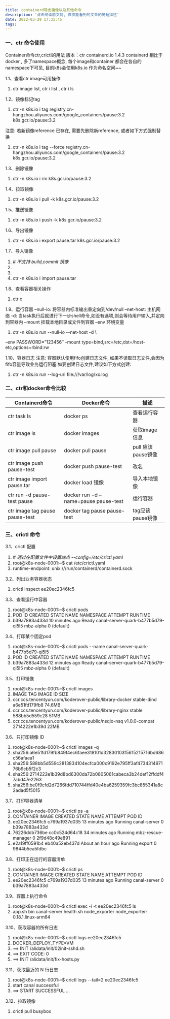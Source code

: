 ```yaml
---
title: containerd导出镜像以及其他命令
description: '点击阅读前文前, 首页能看到的文章的简短描述'
date: 2022-03-29 17:31:45
tags: 
---
```


### 一、ctr 命令使用

Container命令ctr,crictl的用法
版本：ctr containerd.io 1.4.3
containerd 相比于docker , 多了namespace概念, 每个image和container 都会在各自的namespace下可见, 目前k8s会使用k8s.io 作为命名空间~~

1.1、查看ctr image可用操作

1. ctr image list, ctr i list , ctr i ls

1.2、镜像标记tag

1. ctr -n k8s.io i tag registry.cn-hangzhou.aliyuncs.com/google_containers/pause:3.2 k8s.gcr.io/pause:3.2

注意: 若新镜像reference 已存在, 需要先删除新reference, 或者如下方式强制替换

1. ctr -n k8s.io i tag --force registry.cn-hangzhou.aliyuncs.com/google_containers/pause:3.2 k8s.gcr.io/pause:3.2

1.3、删除镜像

1. ctr -n k8s.io i rm k8s.gcr.io/pause:3.2

1.4、拉取镜像

1. ctr -n k8s.io i pull -k k8s.gcr.io/pause:3.2

1.5、推送镜像

1. ctr -n k8s.io i push -k k8s.gcr.io/pause:3.2

1.6、导出镜像

1. ctr -n k8s.io i export pause.tar k8s.gcr.io/pause:3.2

1.7、导入镜像

1. *# 不支持 build,commit 镜像*
2. 
3. 
4. ctr -n k8s.io i import pause.tar

1.8、查看容器相关操作

1. ctr c

1.9、运行容器
–null-io: 将容器内标准输出重定向到/dev/null
–net-host: 主机网络
-d: 当task执行后就进行下一步shell命令,如没有选项,则会等待用户输入,并定向到容器内
–mount 挂载本地目录或文件到容器
–env 环境变量

1. ctr -n k8s.io run --null-io --net-host -d \

–env PASSWORD=”123456″
–mount type=bind,src=/etc,dst=/host-etc,options=rbind:rw

1.10、容器日志
注意: 容器默认使用fifo创建日志文件, 如果不读取日志文件,会因为fifo容量导致业务运行阻塞
如要创建日志文件,建议如下方式创建:

1. ctr -n k8s.io run --log-uri file:///var/log/xx.log

### 二、ctr和docker命令比较

| Containerd命令                 | Docker命令                           | 描述               |
| ------------------------------ | ------------------------------------ | ------------------ |
| ctr task ls                    | docker ps                            | 查看运行容器       |
| ctr image ls                   | docker images                        | 获取image信息      |
| ctr image pull pause           | docker pull pause                    | pull 应该pause镜像 |
| ctr image push pause-test      | docker push pause-test               | 改名               |
| ctr image import pause.tar     | docker load 镜像                     | 导入本地镜像       |
| ctr run -d pause-test pause    | docker run -d –name=pause pause-test | 运行容器           |
| ctr image tag pause pause-test | docker tag pause pause-test          | tag应该pause镜像   |

### 三、crictl 命令

3.1、crictl 配置

1. *# 通过在配置文件中设置端点 --config=/etc/crictl.yaml*
2. root@k8s-node-0001:~$ cat /etc/crictl.yaml
3. runtime-endpoint: unix:///run/containerd/containerd.sock

3.2、列出业务容器状态

1. crictl inspect ee20ec2346fc5

3.3、查看运行中容器

1. root@k8s-node-0001:~$ crictl pods
2. POD ID              CREATED             STATE               NAME                                                     NAMESPACE           ATTEMPT             RUNTIME
3. b39a7883a433d       10 minutes ago      Ready               canal-server-quark-b477b5d79-ql5l5                       mbz-alpha           0                   (default)

3.4、打印某个固定pod

1. root@k8s-node-0001:~$ crictl pods --name canal-server-quark-b477b5d79-ql5l5
2. POD ID              CREATED             STATE               NAME                                 NAMESPACE           ATTEMPT             RUNTIME
3. b39a7883a433d       12 minutes ago      Ready               canal-server-quark-b477b5d79-ql5l5   mbz-alpha           0                   (default)

3.5、打印镜像

1. root@k8s-node-0001:~$ crictl images
2. IMAGE                                                          TAG                             IMAGE ID            SIZE
3. ccr.ccs.tencentyun.com/koderover-public/library-docker         stable-dind                     a6e51fd179fb8       74.6MB
4. ccr.ccs.tencentyun.com/koderover-public/library-nginx          stable                          588bb5d559c28       51MB
5. ccr.ccs.tencentyun.com/koderover-public/nsqio-nsq              v1.0.0-compat                   2714222e1b39d       22MB

3.6、只打印镜像 ID

1. root@k8s-node-0001:~$ crictl images -q
2. sha256:a6e51fd179fb849f4ec6faee318101d32830103f5615215716bd686c56afaea1
3. sha256:588bb5d559c2813834104ecfca000c9192e795ff3af473431497176b9cb5f2c3
4. sha256:2714222e1b39d8bd6300da72b0805061cabeca3b24def12ffddf47abd47e2263
5. sha256:be0f9cfd2d7266fdd710744ffd40e4ba6259359fc3bc855341a8c2adad5f5015

3.7、打印容器清单

1. root@k8s-node-0001:~$ crictl ps -a
2. CONTAINER           IMAGE               CREATED             STATE               NAME                     ATTEMPT             POD ID
3. ee20ec2346fc5       c769a1937d035       13 minutes ago      Running             canal-server             0                   b39a7883a433d
4. 76226ddb736be       cc0c524d64c18       34 minutes ago      Running             mbz-rescue-manager       0                   2f9d48c49e891
5. e2a19ff0591b4       eb40a52eb437d       About an hour ago   Running             export                   0                   9844b5ea5fdbc

 

3.8、打印正在运行的容器清单

1. root@k8s-node-0001:~$ crictl ps
2. CONTAINER           IMAGE               CREATED             STATE               NAME                   ATTEMPT             POD ID
3. ee20ec2346fc5       c769a1937d035       13 minutes ago      Running             canal-server           0                   b39a7883a433d

3.9、容器上执行命令

1. root@k8s-node-0001:~$ crictl exec -i -t ee20ec2346fc5 ls
2. app.sh  bin  canal-server  health.sh  node_exporter  node_exporter-0.18.1.linux-arm64

3.10、获取容器的所有日志

1. root@k8s-node-0001:~$ crictl logs ee20ec2346fc5
2. DOCKER_DEPLOY_TYPE=VM
3. ==> INIT /alidata/init/02init-sshd.sh
4. ==> EXIT CODE: 0
5. ==> INIT /alidata/init/fix-hosts.py

3.11、获取最近的 N 行日志

1. root@k8s-node-0001:~$ crictl logs --tail=2 ee20ec2346fc5
2. start canal successful
3. ==> START SUCCESSFUL ...

3.12、拉取镜像

1. crictl pull busybox
